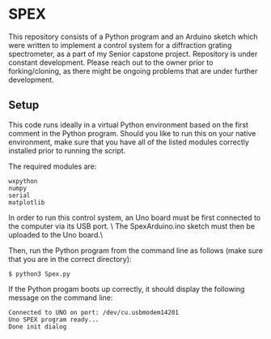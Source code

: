 # **SPEX**
This repository consists of a Python program and an Arduino sketch which were written to implement a control system for a diffraction grating spectrometer, as a part of my Senior capstone project. 
Repository is under constant development. Please reach out to the owner prior to forking/cloning, as there might be ongoing problems that are under further development. 

## **Setup**
This code runs ideally in a virtual Python environment based on the first comment in the Python program. Should you like to run this on your native environment, make sure that you have all of the listed modules correctly installed prior to running the script. 

The required modules are: 
```
wxpython
numpy
serial
matplotlib
```
In order to run this control system, an Uno board must be first connected to the computer via its USB port. \\
The SpexArduino.ino sketch must then be uploaded to the Uno board.\\

Then, run the Python program from the command line as follows (make sure that you are in the correct directory):
```
$ python3 Spex.py
```
If the Python progam boots up correctly, it should display the following message on the command line:
```
Connected to UNO on port: /dev/cu.usbmodem14201
Uno SPEX program ready...
Done init dialog
```

